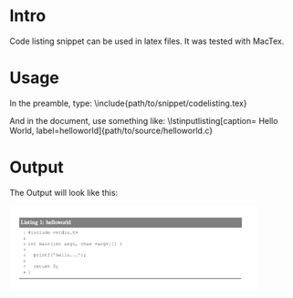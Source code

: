 # Intro 
Code listing snippet can be used in latex files.
It was tested with MacTex. 

# Usage
In the preamble, type: 
\include{path/to/snippet/codelisting.tex}

And in the document, use something like: 
\lstinputlisting[caption= Hello World, label=helloworld]{path/to/source/helloworld.c}

# Output

The Output will look like this: 

![[output]](screen.png)